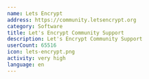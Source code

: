 ```yaml
---
name: Lets Encrypt
address: https://community.letsencrypt.org
category: Software
title: Let's Encrypt Community Support
description: Let's Encrypt Community Support
userCount: 65516
icon: lets-encrypt.png
activity: very high
language: en
---
```

